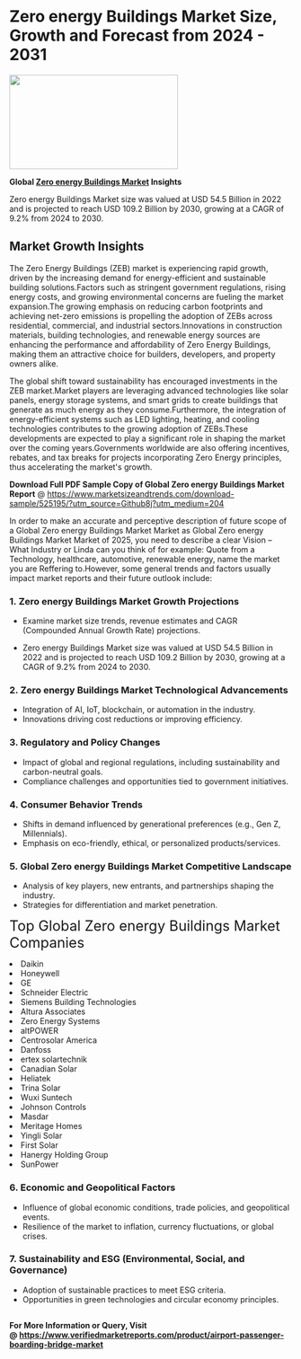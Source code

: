 <H1>Zero energy Buildings Market Size, Growth and Forecast from 2024 - 2031</H1><img class="aligncenter size-medium wp-image-584254" src="https://thirdeyenews.in/wp-content/uploads/2024/09/Global-Market-Research-300x168.jpeg" alt="" width="300" height="168" /><p><strong>Global&nbsp;<a href="https://www.marketsizeandtrends.com/download-sample/525195/?utm_source=Github8j?utm_medium=204">Zero energy Buildings Market</a> Insights</strong></p><p>Zero energy Buildings Market size was valued at USD 54.5 Billion in 2022 and is projected to reach USD 109.2 Billion by 2030, growing at a CAGR of 9.2% from 2024 to 2030.</p><p><h2>Market Growth Insights</h2> <p>The Zero Energy Buildings (ZEB) market is experiencing rapid growth, driven by the increasing demand for energy-efficient and sustainable building solutions.Factors such as stringent government regulations, rising energy costs, and growing environmental concerns are fueling the market expansion.The growing emphasis on reducing carbon footprints and achieving net-zero emissions is propelling the adoption of ZEBs across residential, commercial, and industrial sectors.Innovations in construction materials, building technologies, and renewable energy sources are enhancing the performance and affordability of Zero Energy Buildings, making them an attractive choice for builders, developers, and property owners alike.</p> <p>The global shift toward sustainability has encouraged investments in the ZEB market.Market players are leveraging advanced technologies like solar panels, energy storage systems, and smart grids to create buildings that generate as much energy as they consume.Furthermore, the integration of energy-efficient systems such as LED lighting, heating, and cooling technologies contributes to the growing adoption of ZEBs.These developments are expected to play a significant role in shaping the market over the coming years.Governments worldwide are also offering incentives, rebates, and tax breaks for projects incorporating Zero Energy principles, thus accelerating the market's growth.</p> <p><span class=""><strong>Download Full PDF Sample Copy of Global Zero energy Buildings Market Report</strong> @ <a href="https://www.marketsizeandtrends.com/download-sample/525195/?utm_source=Github8j?utm_medium=204" target="_blank">https://www.marketsizeandtrends.com/download-sample/525195/?utm_source=Github8j?utm_medium=204</a></span></p><p>In order to make an accurate and perceptive description of future scope of a Global&nbsp;Zero energy Buildings Market Market as Global&nbsp;Zero energy Buildings Market Market of 2025, you need to describe a clear Vision &ndash; What Industry or Linda can you think of for example: Quote from a Technology, healthcare, automotive, renewable energy, name the market you are Reffering to.However, some general trends and factors usually impact market reports and their future outlook include:</p><h3>1.&nbsp;<strong>Zero energy Buildings Market Growth Projections</strong></h3><ul><li>Examine market size trends, revenue estimates and CAGR (Compounded Annual Growth Rate) projections.</li><li><p>Zero energy Buildings Market size was valued at USD 54.5 Billion in 2022 and is projected to reach USD 109.2 Billion by 2030, growing at a CAGR of 9.2% from 2024 to 2030.</p></li></ul><h3>2.&nbsp;<strong>Zero energy Buildings Market Technological Advancements</strong></h3><ul><li>Integration of AI, IoT, blockchain, or automation in the industry.</li><li>Innovations driving cost reductions or improving efficiency.</li></ul><h3>3.&nbsp;<strong>Regulatory and Policy Changes</strong></h3><ul><li>Impact of global and regional regulations, including sustainability and carbon-neutral goals.</li><li>Compliance challenges and opportunities tied to government initiatives.</li></ul><h3>4.&nbsp;<strong>Consumer Behavior Trends</strong></h3><ul><li>Shifts in demand influenced by generational preferences (e.g., Gen Z, Millennials).</li><li>Emphasis on eco-friendly, ethical, or personalized products/services.</li></ul><h3>5.&nbsp;<strong>Global Zero energy Buildings Market Competitive Landscape</strong></h3><ul><li>Analysis of key players, new entrants, and partnerships shaping the industry.</li><li>Strategies for differentiation and market penetration.</li></ul><p data-pm-slice="1 1 []"><span style="color: inherit; font-family: inherit; font-size: 25px;">Top Global Zero energy Buildings Market Companies</span></p><div class="" data-test-id=""><p><li>Daikin</li><li> Honeywell</li><li> GE</li><li> Schneider Electric</li><li> Siemens Building Technologies</li><li> Altura Associates</li><li> Zero Energy Systems</li><li> altPOWER</li><li> Centrosolar America</li><li> Danfoss</li><li> ertex solartechnik</li><li> Canadian Solar</li><li> Heliatek</li><li> Trina Solar</li><li> Wuxi Suntech</li><li> Johnson Controls</li><li> Masdar</li><li> Meritage Homes</li><li> Yingli Solar</li><li> First Solar</li><li> Hanergy Holding Group</li><li> SunPower</li></p></div><h3>6.&nbsp;<strong>Economic and Geopolitical Factors</strong></h3><ul><li>Influence of global economic conditions, trade policies, and geopolitical events.</li><li>Resilience of the market to inflation, currency fluctuations, or global crises.</li></ul><h3>7.&nbsp;<strong>Sustainability and ESG (Environmental, Social, and Governance)</strong></h3><ul><li>Adoption of sustainable practices to meet ESG criteria.</li><li>Opportunities in green technologies and circular economy principles.</li></ul><h2><strong style="font-size: 14px;">For More Information or Query, Visit @&nbsp;</strong><a style="background-color: #ffffff; font-size: 14px;" href="https://www.marketsizeandtrends.com/report/zero-energy-buildings-market/" target="_blank">https://www.verifiedmarketreports.com/product/airport-passenger-boarding-bridge-market</a></h2>